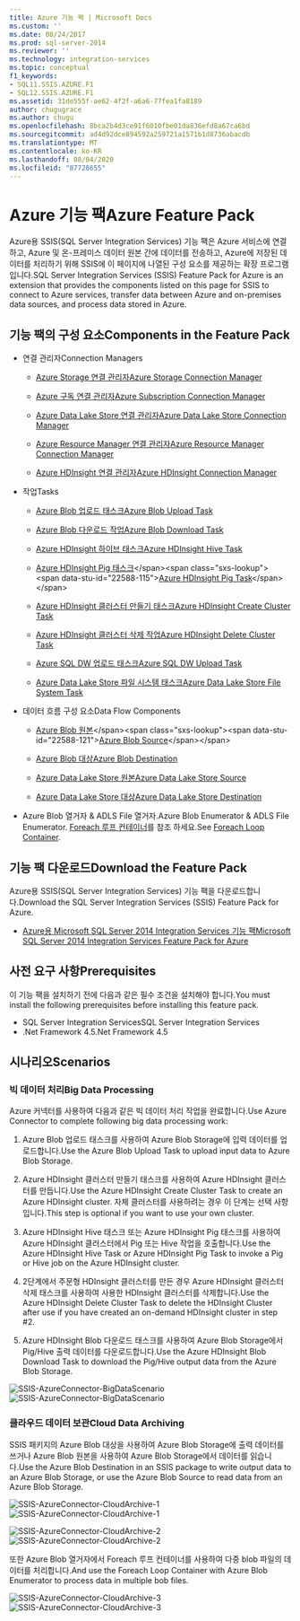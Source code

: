```yaml
---
title: Azure 기능 팩 | Microsoft Docs
ms.custom: ''
ms.date: 08/24/2017
ms.prod: sql-server-2014
ms.reviewer: ''
ms.technology: integration-services
ms.topic: conceptual
f1_keywords:
- SQL11.SSIS.AZURE.F1
- SQL12.SSIS.AZURE.F1
ms.assetid: 31de555f-ae62-4f2f-a6a6-77fea1fa8189
author: chugugrace
ms.author: chugu
ms.openlocfilehash: 8bca2b4d3ce91f6010fbe01da836efd8a67ca6bd
ms.sourcegitcommit: ad4d92dce894592a259721a1571b1d8736abacdb
ms.translationtype: MT
ms.contentlocale: ko-KR
ms.lasthandoff: 08/04/2020
ms.locfileid: "87728655"
---
```

# <a name="azure-feature-pack"></a><span data-ttu-id="22588-102">Azure 기능 팩</span><span class="sxs-lookup"><span data-stu-id="22588-102">Azure Feature Pack</span></span>
<span data-ttu-id="22588-103">Azure용 SSIS(SQL Server Integration Services) 기능 팩은 Azure 서비스에 연결하고, Azure 및 온-프레미스 데이터 원본 간에 데이터를 전송하고, Azure에 저장된 데이터를 처리하기 위해 SSIS에 이 페이지에 나열된 구성 요소를 제공하는 확장 프로그램입니다.</span><span class="sxs-lookup"><span data-stu-id="22588-103">SQL Server Integration Services (SSIS) Feature Pack for Azure is an extension that provides the components listed on this page for SSIS to connect to Azure services, transfer data between Azure and on-premises data sources, and process data stored in Azure.</span></span>

## <a name="components-in-the-feature-pack"></a><span data-ttu-id="22588-104">기능 팩의 구성 요소</span><span class="sxs-lookup"><span data-stu-id="22588-104">Components in the Feature Pack</span></span>
  
-   <span data-ttu-id="22588-105">연결 관리자</span><span class="sxs-lookup"><span data-stu-id="22588-105">Connection Managers</span></span>  
  
    -   [<span data-ttu-id="22588-106">Azure Storage 연결 관리자</span><span class="sxs-lookup"><span data-stu-id="22588-106">Azure Storage Connection Manager</span></span>](connection-manager/azure-storage-connection-manager.md)  
  
    -   [<span data-ttu-id="22588-107">Azure 구독 연결 관리자</span><span class="sxs-lookup"><span data-stu-id="22588-107">Azure Subscription Connection Manager</span></span>](connection-manager/azure-subscription-connection-manager.md)  
    
    -   [<span data-ttu-id="22588-108">Azure Data Lake Store 연결 관리자</span><span class="sxs-lookup"><span data-stu-id="22588-108">Azure Data Lake Store Connection Manager</span></span>](../../2014/integration-services/azure-data-lake-store-connection-manager.md)
    
    -   [<span data-ttu-id="22588-109">Azure Resource Manager 연결 관리자</span><span class="sxs-lookup"><span data-stu-id="22588-109">Azure Resource Manager Connection Manager</span></span>](../../2014/integration-services/azure-resource-manager-connection-manager.md)
    
    -   [<span data-ttu-id="22588-110">Azure HDInsight 연결 관리자</span><span class="sxs-lookup"><span data-stu-id="22588-110">Azure HDInsight Connection Manager</span></span>](../../2014/integration-services/azure-hdinsight-connection-manager.md)
  
-   <span data-ttu-id="22588-111">작업</span><span class="sxs-lookup"><span data-stu-id="22588-111">Tasks</span></span>  
  
    -   [<span data-ttu-id="22588-112">Azure Blob 업로드 태스크</span><span class="sxs-lookup"><span data-stu-id="22588-112">Azure Blob Upload Task</span></span>](control-flow/azure-blob-upload-task.md)  
  
    -   [<span data-ttu-id="22588-113">Azure Blob 다운로드 작업</span><span class="sxs-lookup"><span data-stu-id="22588-113">Azure Blob Download Task</span></span>](control-flow/azure-blob-download-task.md)  
  
    -   [<span data-ttu-id="22588-114">Azure HDInsight 하이브 태스크</span><span class="sxs-lookup"><span data-stu-id="22588-114">Azure HDInsight Hive Task</span></span>](control-flow/azure-hdinsight-hive-task.md)  
  
    -   <span data-ttu-id="22588-115">[Azure HDInsight Pig 태스크](https://msdn.microsoft.com/library/mt146781(v=sql.120).aspx)</span><span class="sxs-lookup"><span data-stu-id="22588-115">[Azure HDInsight Pig Task](https://msdn.microsoft.com/library/mt146781(v=sql.120).aspx)</span></span>
  
    -   [<span data-ttu-id="22588-116">Azure HDInsight 클러스터 만들기 태스크</span><span class="sxs-lookup"><span data-stu-id="22588-116">Azure HDInsight Create Cluster Task</span></span>](control-flow/azure-hdinsight-create-cluster-task.md)  
  
    -   [<span data-ttu-id="22588-117">Azure HDInsight 클러스터 삭제 작업</span><span class="sxs-lookup"><span data-stu-id="22588-117">Azure HDInsight Delete Cluster Task</span></span>](control-flow/azure-hdinsight-delete-cluster-task.md)
    
    -   [<span data-ttu-id="22588-118">Azure SQL DW 업로드 태스크</span><span class="sxs-lookup"><span data-stu-id="22588-118">Azure SQL DW Upload Task</span></span>](../../2014/integration-services/azure-sql-dw-upload-task.md)    
    
    -   [<span data-ttu-id="22588-119">Azure Data Lake Store 파일 시스템 태스크</span><span class="sxs-lookup"><span data-stu-id="22588-119">Azure Data Lake Store File System Task</span></span>](control-flow/file-system-task.md)    
  
-   <span data-ttu-id="22588-120">데이터 흐름 구성 요소</span><span class="sxs-lookup"><span data-stu-id="22588-120">Data Flow Components</span></span>  
  
    -   <span data-ttu-id="22588-121">[Azure Blob 원본](https://msdn.microsoft.com/library/mt146775(v=sql.120).aspx)</span><span class="sxs-lookup"><span data-stu-id="22588-121">[Azure Blob Source](https://msdn.microsoft.com/library/mt146775(v=sql.120).aspx)</span></span>  
  
    -   [<span data-ttu-id="22588-122">Azure Blob 대상</span><span class="sxs-lookup"><span data-stu-id="22588-122">Azure Blob Destination</span></span>](data-flow/azure-blob-destination.md)  
    
    -   [<span data-ttu-id="22588-123">Azure Data Lake Store 원본</span><span class="sxs-lookup"><span data-stu-id="22588-123">Azure Data Lake Store Source</span></span>](../../2014/integration-services/azure-data-lake-store-source.md)
    
    -   [<span data-ttu-id="22588-124">Azure Data Lake Store 대상</span><span class="sxs-lookup"><span data-stu-id="22588-124">Azure Data Lake Store Destination</span></span>](../../2014/integration-services/azure-data-lake-store-destination.md)
  
-   <span data-ttu-id="22588-125">Azure Blob 열거자 & ADLS File 열거자.</span><span class="sxs-lookup"><span data-stu-id="22588-125">Azure Blob Enumerator & ADLS File Enumerator.</span></span> <span data-ttu-id="22588-126">[Foreach 루프 컨테이너](control-flow/foreach-loop-container.md)를 참조 하세요.</span><span class="sxs-lookup"><span data-stu-id="22588-126">See [Foreach Loop Container](control-flow/foreach-loop-container.md).</span></span>  
  
 
## <a name="download-the-feature-pack"></a><span data-ttu-id="22588-127">기능 팩 다운로드</span><span class="sxs-lookup"><span data-stu-id="22588-127">Download the Feature Pack</span></span>  
<span data-ttu-id="22588-128">Azure용 SSIS(SQL Server Integration Services) 기능 팩을 다운로드합니다.</span><span class="sxs-lookup"><span data-stu-id="22588-128">Download the SQL Server Integration Services (SSIS) Feature Pack for Azure.</span></span>  
  
-   [<span data-ttu-id="22588-129">Azure용 Microsoft SQL Server 2014 Integration Services 기능 팩</span><span class="sxs-lookup"><span data-stu-id="22588-129">Microsoft SQL Server 2014 Integration Services Feature Pack for Azure</span></span>](https://www.microsoft.com/download/details.aspx?id=47366)  

## <a name="prerequisites"></a><span data-ttu-id="22588-130">사전 요구 사항</span><span class="sxs-lookup"><span data-stu-id="22588-130">Prerequisites</span></span>  
<span data-ttu-id="22588-131">이 기능 팩을 설치하기 전에 다음과 같은 필수 조건을 설치해야 합니다.</span><span class="sxs-lookup"><span data-stu-id="22588-131">You must install the following prerequisites before installing this feature pack.</span></span>  
  
-   <span data-ttu-id="22588-132">SQL Server Integration Services</span><span class="sxs-lookup"><span data-stu-id="22588-132">SQL Server Integration Services</span></span>  
-   <span data-ttu-id="22588-133">.Net Framework 4.5</span><span class="sxs-lookup"><span data-stu-id="22588-133">.Net Framework 4.5</span></span>  
  
## <a name="scenarios"></a><span data-ttu-id="22588-134">시나리오</span><span class="sxs-lookup"><span data-stu-id="22588-134">Scenarios</span></span>  
  
### <a name="big-data-processing"></a><span data-ttu-id="22588-135">빅 데이터 처리</span><span class="sxs-lookup"><span data-stu-id="22588-135">Big Data Processing</span></span>  
 <span data-ttu-id="22588-136">Azure 커넥터를 사용하여 다음과 같은 빅 데이터 처리 작업을 완료합니다.</span><span class="sxs-lookup"><span data-stu-id="22588-136">Use Azure Connector to complete following big data processing work:</span></span>  
  
1.  <span data-ttu-id="22588-137">Azure Blob 업로드 태스크를 사용하여 Azure Blob Storage에 입력 데이터를 업로드합니다.</span><span class="sxs-lookup"><span data-stu-id="22588-137">Use the Azure Blob Upload Task to upload input data to Azure Blob Storage.</span></span>  
  
2.  <span data-ttu-id="22588-138">Azure HDInsight 클러스터 만들기 태스크를 사용하여 Azure HDInsight 클러스터를 만듭니다.</span><span class="sxs-lookup"><span data-stu-id="22588-138">Use the Azure HDInsight Create Cluster Task to create an Azure HDInsight cluster.</span></span> <span data-ttu-id="22588-139">자체 클러스터를 사용하려는 경우 이 단계는 선택 사항입니다.</span><span class="sxs-lookup"><span data-stu-id="22588-139">This step is optional if you want to use your own cluster.</span></span>  
  
3.  <span data-ttu-id="22588-140">Azure HDInsight Hive 태스크 또는 Azure HDInsight Pig 태스크를 사용하여 Azure HDInsight 클러스터에서 Pig 또는 Hive 작업을 호출합니다.</span><span class="sxs-lookup"><span data-stu-id="22588-140">Use the Azure HDInsight Hive Task or Azure HDInsight Pig Task to invoke a Pig or Hive job on the Azure HDInsight cluster.</span></span>  
  
4.  <span data-ttu-id="22588-141">2단계에서 주문형 HDInsight 클러스터를 만든 경우 Azure HDInsight 클러스터 삭제 태스크를 사용하여 사용한 HDInsight 클러스터를 삭제합니다.</span><span class="sxs-lookup"><span data-stu-id="22588-141">Use the Azure HDInsight Delete Cluster Task to delete the HDInsight Cluster after use if you have created an on-demand HDInsight cluster in step #2.</span></span>  
  
5.  <span data-ttu-id="22588-142">Azure HDInsight Blob 다운로드 태스크를 사용하여 Azure Blob Storage에서 Pig/Hive 출력 데이터를 다운로드합니다.</span><span class="sxs-lookup"><span data-stu-id="22588-142">Use the Azure HDInsight Blob Download Task to download the Pig/Hive output data from the Azure Blob Storage.</span></span>  
  
 <span data-ttu-id="22588-143">![SSIS-AzureConnector-BigDataScenario](media/ssis-azureconnector-bigdatascenario.png "SSIS-AzureConnector-BigDataScenario")</span><span class="sxs-lookup"><span data-stu-id="22588-143">![SSIS-AzureConnector-BigDataScenario](media/ssis-azureconnector-bigdatascenario.png "SSIS-AzureConnector-BigDataScenario")</span></span>  
  
### <a name="cloud-data-archiving"></a><span data-ttu-id="22588-144">클라우드 데이터 보관</span><span class="sxs-lookup"><span data-stu-id="22588-144">Cloud Data Archiving</span></span>  
 <span data-ttu-id="22588-145">SSIS 패키지의 Azure Blob 대상을 사용하여 Azure Blob Storage에 출력 데이터를 쓰거나 Azure Blob 원본을 사용하여 Azure Blob Storage에서 데이터를 읽습니다.</span><span class="sxs-lookup"><span data-stu-id="22588-145">Use the Azure Blob Destination in an SSIS package to write output data to an Azure Blob Storage, or use the Azure Blob Source to read data from an Azure Blob Storage.</span></span>  
  
 <span data-ttu-id="22588-146">![SSIS-AzureConnector-CloudArchive-1](media/ssis-azureconnector-cloudarchive-1.png "SSIS-AzureConnector-CloudArchive-1")</span><span class="sxs-lookup"><span data-stu-id="22588-146">![SSIS-AzureConnector-CloudArchive-1](media/ssis-azureconnector-cloudarchive-1.png "SSIS-AzureConnector-CloudArchive-1")</span></span>  
  
 <span data-ttu-id="22588-147">![SSIS-AzureConnector-CloudArchive-2](media/ssis-azureconnector-cloudarchive-2.png "SSIS-AzureConnector-CloudArchive-2")</span><span class="sxs-lookup"><span data-stu-id="22588-147">![SSIS-AzureConnector-CloudArchive-2](media/ssis-azureconnector-cloudarchive-2.png "SSIS-AzureConnector-CloudArchive-2")</span></span>  
  
 <span data-ttu-id="22588-148">또한 Azure Blob 열거자에서 Foreach 루프 컨테이너를 사용하여 다중 blob 파일의 데이터를 처리합니다.</span><span class="sxs-lookup"><span data-stu-id="22588-148">And use the Foreach Loop Container with Azure Blob Enumerator to process data in multiple bob files.</span></span>  
  
 <span data-ttu-id="22588-149">![SSIS-AzureConnector-CloudArchive-3](media/ssis-azureconnector-cloudarchive-3.png "SSIS-AzureConnector-CloudArchive-3")</span><span class="sxs-lookup"><span data-stu-id="22588-149">![SSIS-AzureConnector-CloudArchive-3](media/ssis-azureconnector-cloudarchive-3.png "SSIS-AzureConnector-CloudArchive-3")</span></span>  
  
  

